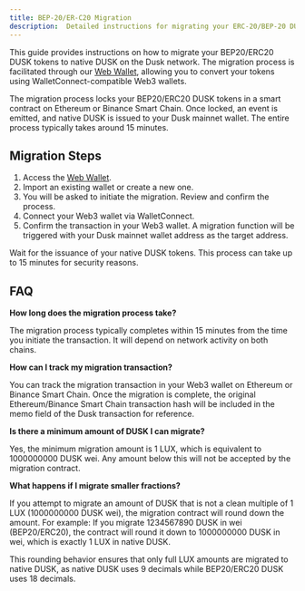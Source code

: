 ```yaml
---
title: BEP-20/ER-C20 Migration
description:  Detailed instructions for migrating your ERC-20/BEP-20 DUSK tokens to Dusk mainnet.
---
```


This guide provides instructions on how to migrate your BEP20/ERC20 DUSK tokens to native DUSK on the Dusk network. The migration process is facilitated through our [Web Wallet](https://apps.dusk.network/wallet/), allowing you to convert your tokens using WalletConnect-compatible Web3 wallets.

The migration process locks your BEP20/ERC20 DUSK tokens in a smart contract on Ethereum or Binance Smart Chain. Once locked, an event is emitted, and native DUSK is issued to your Dusk mainnet wallet. The entire process typically takes around 15 minutes.

## Migration Steps

1. Access the [Web Wallet](https://apps.dusk.network/wallet/).
2. Import an existing wallet or create a new one.
3. You will be asked to initiate the migration. Review and confirm the process.
4. Connect your Web3 wallet via WalletConnect.
5. Confirm the transaction in your Web3 wallet. A migration function will be triggered with your Dusk mainnet wallet address as the target address.

Wait for the issuance of your native DUSK tokens. This process can take up to 15 minutes for security reasons.

## FAQ

**How long does the migration process take?**

The migration process typically completes within 15 minutes from the time you initiate the transaction. It will depend on network activity on both chains.

**How can I track my migration transaction?**

You can track the migration transaction in your Web3 wallet on Ethereum or Binance Smart Chain. Once the migration is complete, the original Ethereum/Binance Smart Chain transaction hash will be included in the memo field of the Dusk transaction for reference.

**Is there a minimum amount of DUSK I can migrate?**

Yes, the minimum migration amount is 1 LUX, which is equivalent to 1000000000 DUSK wei. Any amount below this will not be accepted by the migration contract.

**What happens if I migrate smaller fractions?**

If you attempt to migrate an amount of DUSK that is not a clean multiple of 1 LUX (1000000000 DUSK wei), the migration contract will round down the amount. For example:
If you migrate 1234567890 DUSK in wei (BEP20/ERC20), the contract will round it down to 1000000000 DUSK in wei, which is exactly 1 LUX in native DUSK.

This rounding behavior ensures that only full LUX amounts are migrated to native DUSK, as native DUSK uses 9 decimals while BEP20/ERC20 DUSK uses 18 decimals.
